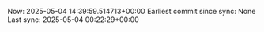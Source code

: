 Now: 2025-05-04 14:39:59.514713+00:00 Earliest commit since sync: None Last sync: 2025-05-04 00:22:29+00:00
